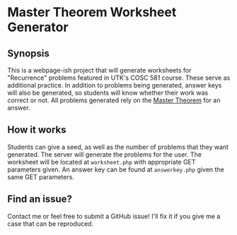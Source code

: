 # Master Theorem Worksheet Generator

## Synopsis
This is a webpage-ish project that will generate worksheets for "Recurrence"
problems featured in UTK's COSC 581 course. These serve as additional practice.
In addition to problems being generated, answer keys will also be generated, so
students will know whether their work was correct or not. All problems
generated rely on the [Master Theorem](https://en.wikipedia.org/wiki/Master_theorem_(analysis_of_algorithms))
for an answer.

## How it works
Students can give a seed, as well as the number of problems that they want
generated. The server will generate the problems for the user. The worksheet
will be located at `worksheet.php` with appropriate GET parameters given. An
answer key can be found at `answerkey.php` given the same GET parameters.

## Find an issue?
Contact me or feel free to submit a GitHub issue! I'll fix it if you give me
a case that can be reproduced.
